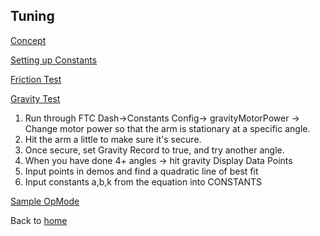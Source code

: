 ## Tuning

[Concept](https://drive.google.com/file/d/1Iwj-Z9zd8c8J4GX17FpEbIKfM_c_fe1C/view?usp=sharing)

[Setting up Constants](https://drive.google.com/file/d/1Mxs4Xc-Yvil3kPFdIyS90Bi6xHD1d6_C/view?usp=sharing)

[Friction Test](https://drive.google.com/file/d/1yIwwUulsOOap69kC7vXZ5sPuefHygOU0/view?usp=sharing)

[Gravity Test](https://drive.google.com/file/d/1Kuo1qq4SRiU6NTrSLFn0H_Ze5K63s0UT/view?usp=sharing)
1. Run through FTC Dash->Constants Config-> gravityMotorPower -> Change motor power so that the arm is stationary at a specific angle.
2. Hit the arm a little to make sure it's secure.
3. Once secure, set Gravity Record to true, and try another angle.
4. When you have done 4+ angles -> hit gravity Display Data Points
5. Input points in demos and find a quadratic line of best fit
6. Input constants a,b,k from the equation into CONSTANTS

[Sample OpMode](https://drive.google.com/file/d/1ZcLgHqDZ4hlovDQ-fgoP04Erfebp-c1A/view?usp=sharing)



Back to [home](README2.md)